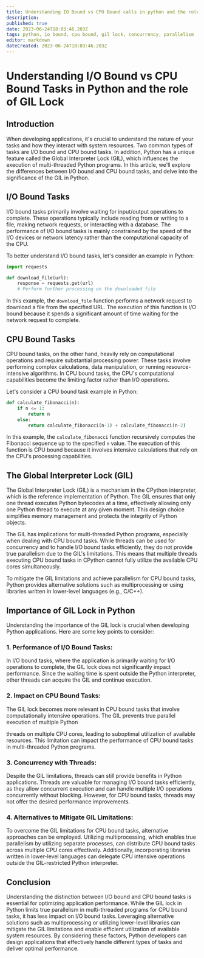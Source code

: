 ```yaml
---
title: Understanding IO Bound vs CPU Bound calls in python and the role of GIL Lock
description: 
published: true
date: 2023-06-24T18:03:46.203Z
tags: python, io bound, cpu bound, gil lock, concurrency, parallelism
editor: markdown
dateCreated: 2023-06-24T18:03:46.203Z
---
```


# Understanding I/O Bound vs CPU Bound Tasks in Python and the role of GIL Lock

## Introduction
When developing applications, it's crucial to understand the nature of your tasks and how they interact with system resources. Two common types of tasks are I/O bound and CPU bound tasks. In addition, Python has a unique feature called the Global Interpreter Lock (GIL), which influences the execution of multi-threaded Python programs. In this article, we'll explore the differences between I/O bound and CPU bound tasks, and delve into the significance of the GIL in Python.

## I/O Bound Tasks
I/O bound tasks primarily involve waiting for input/output operations to complete. These operations typically include reading from or writing to a file, making network requests, or interacting with a database. The performance of I/O bound tasks is mainly constrained by the speed of the I/O devices or network latency rather than the computational capacity of the CPU.

To better understand I/O bound tasks, let's consider an example in Python:

```python
import requests

def download_file(url):
    response = requests.get(url)
    # Perform further processing on the downloaded file
```

In this example, the `download_file` function performs a network request to download a file from the specified URL. The execution of this function is I/O bound because it spends a significant amount of time waiting for the network request to complete.

## CPU Bound Tasks
CPU bound tasks, on the other hand, heavily rely on computational operations and require substantial processing power. These tasks involve performing complex calculations, data manipulation, or running resource-intensive algorithms. In CPU bound tasks, the CPU's computational capabilities become the limiting factor rather than I/O operations.

Let's consider a CPU bound task example in Python:

```python
def calculate_fibonacci(n):
    if n <= 1:
        return n
    else:
        return calculate_fibonacci(n-1) + calculate_fibonacci(n-2)
```

In this example, the `calculate_fibonacci` function recursively computes the Fibonacci sequence up to the specified `n` value. The execution of this function is CPU bound because it involves intensive calculations that rely on the CPU's processing capabilities.

## The Global Interpreter Lock (GIL)
The Global Interpreter Lock (GIL) is a mechanism in the CPython interpreter, which is the reference implementation of Python. The GIL ensures that only one thread executes Python bytecodes at a time, effectively allowing only one Python thread to execute at any given moment. This design choice simplifies memory management and protects the integrity of Python objects.

The GIL has implications for multi-threaded Python programs, especially when dealing with CPU bound tasks. While threads can be used for concurrency and to handle I/O bound tasks efficiently, they do not provide true parallelism due to the GIL's limitations. This means that multiple threads executing CPU bound tasks in CPython cannot fully utilize the available CPU cores simultaneously.

To mitigate the GIL limitations and achieve parallelism for CPU bound tasks, Python provides alternative solutions such as multiprocessing or using libraries written in lower-level languages (e.g., C/C++).

## Importance of GIL Lock in Python
Understanding the importance of the GIL lock is crucial when developing Python applications. Here are some key points to consider:

### 1. Performance of I/O Bound Tasks:
In I/O bound tasks, where the application is primarily waiting for I/O operations to complete, the GIL lock does not significantly impact performance. Since the waiting time is spent outside the Python interpreter, other threads can acquire the GIL and continue execution.

### 2. Impact on CPU Bound Tasks:
The GIL lock becomes more relevant in CPU bound tasks that involve computationally intensive operations. The GIL prevents true parallel execution of multiple Python

 threads on multiple CPU cores, leading to suboptimal utilization of available resources. This limitation can impact the performance of CPU bound tasks in multi-threaded Python programs.

### 3. Concurrency with Threads:
Despite the GIL limitations, threads can still provide benefits in Python applications. Threads are valuable for managing I/O bound tasks efficiently, as they allow concurrent execution and can handle multiple I/O operations concurrently without blocking. However, for CPU bound tasks, threads may not offer the desired performance improvements.

### 4. Alternatives to Mitigate GIL Limitations:
To overcome the GIL limitations for CPU bound tasks, alternative approaches can be employed. Utilizing multiprocessing, which enables true parallelism by utilizing separate processes, can distribute CPU bound tasks across multiple CPU cores effectively. Additionally, incorporating libraries written in lower-level languages can delegate CPU intensive operations outside the GIL-restricted Python interpreter.

## Conclusion
Understanding the distinction between I/O bound and CPU bound tasks is essential for optimizing application performance. While the GIL lock in Python limits true parallelism in multi-threaded programs for CPU bound tasks, it has less impact on I/O bound tasks. Leveraging alternative solutions such as multiprocessing or utilizing lower-level libraries can mitigate the GIL limitations and enable efficient utilization of available system resources. By considering these factors, Python developers can design applications that effectively handle different types of tasks and deliver optimal performance.